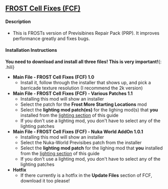 ## [FROST Cell Fixes (FCF)](https://www.nexusmods.com/fallout4/mods/59652?tab=files)

#### Description
* This is FROSTs version of Previsibines Repair Pack (PRP). It improves performance greatly and fixes bugs.

#### Installation Instructions
**You need to download and install all three files! This is very important!**{: .hili}
* **Main File - FROST Cell Fixes (FCF) 1.0**
    * Install it, follow through the installer that shows up, and pick a barricade texture resolution (I recommend the 2k version)
* **Main File - FROST Cell Fixes (FCF) - Various Patches 1.1**
    * Installing this mod will show an installer
    * Select the patch for the **Frost More Starting Locations** mod
    * Select the **lighting mod patch(es)** for the lighing mod(s) that **you** installed from the [lighting section](/lighting) of this guide
    * If you don't use  a lighting mod, you don't have to select any of the lighting patches
* **Main File - FROST Cell Fixes (FCF) - Nuka World AddOn 1.0.1**
    * Installing this mod will show an installer
    * Select the Nuka-World Previsibes patch from the installer
    * Select the **lighting mod patch** for the lighing mod that **you** installed from the [lighting section](/lighting) of this guide
    * If you don't use  a lighting mod, you don't have to select any of the lighting patches
* **Hotfix**
    * If there currently is a hotfix in the **Update Files** section of FCF, download it too please!
